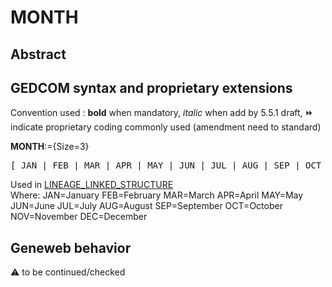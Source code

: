 ﻿# MONTH
## Abstract


## GEDCOM syntax and proprietary extensions
Convention used : **bold** when mandatory, _italic_ when add by 5.5.1 draft, &#x23E9; indicate proprietary coding commonly used (amendment need to standard)<br />

**MONTH**:={Size=3}
<pre>
[ JAN | FEB | MAR | APR | MAY | JUN | JUL | AUG | SEP | OCT | NOV | DEC ]
</pre>
Used in <a href=Ged.LINEAGE_LINKED_STRUCTURE.md>LINEAGE_LINKED_STRUCTURE</a><br />
Where:
JAN=January
FEB=February
MAR=March
APR=April
MAY=May
JUN=June
JUL=July
AUG=August
SEP=September
OCT=October
NOV=November
DEC=December
## Geneweb behavior


:warning: to be continued/checked

